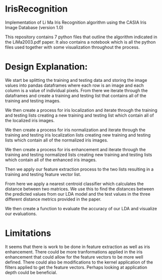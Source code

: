 # IrisRecognition
Implementation of Li Ma Iris Recognition algorithm using the CASIA Iris Image Database (version 1.0)

This repository contains 7 python files that outline the algorithm indicated in the LiMa2003.pdf paper. It also contains a notebook which is all the python files used together with some visualization throughout the process.

# Design Explanation:

We start be splitting the training and testing data and storing the image values into pandas dataframes where each row is an image and each column is a value of individual pixels. From there we iterate through the dataframes and create a training and testing list that contains all of the training and testing images. 

We then create a process for iris localization and iterate through the training and testing lists creating a new training and testing list which contain all of the localized iris images.

We then create a process for iris normalization and iterate through the training and testing iris localization lists creating new training and testing lists which contain all of the normalized iris images.

We then create a process for iris enhancement and iterate through the training and testing normalized lists creating new training and testing lists which contain all of the enhanced iris images.

Then we apply our feature extraction process to the two lists resulting in a training and testing feature vector list.

From here we apply a nearest centroid classifier which calculates the distance between two matrices. We use this to find the distances between the predicted values from our LDA model and the test values in the three different distance metrics provided in the paper.

We then create a function to evaluate the accuracy of our LDA and visualize our evaluations.

# Limitations 

It seems that there is work to be done in feature extraction as well as iris enhancement. There could be more tranformations applied in the iris enhancement that could allow for the feature vectors to be more well defined. There could also be modifications to the kernel application of the filters applied to get the feature vectors. Perhaps looking at application depth could be beneficial.
